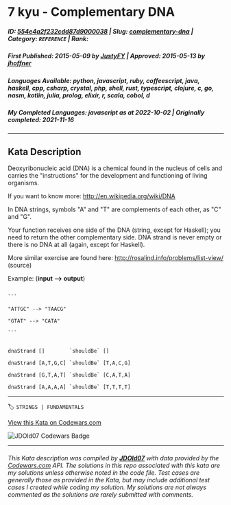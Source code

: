 # 7 kyu - Complementary DNA

##### **ID**: [554e4a2f232cdd87d9000038](https://www.codewars.com/kata/554e4a2f232cdd87d9000038) | **Slug**: [complementary-dna](https://www.codewars.com/kata/554e4a2f232cdd87d9000038) | **Category**: `REFERENCE` | **Rank**: <span style="color:white">7 kyu</span>

##### **First Published**: 2015-05-09 ***by*** [JustyFY](https://www.codewars.com/users/JustyFY) | **Approved**: 2015-05-13 ***by*** [jhoffner](https://www.codewars.com/users/jhoffner)

##### **Languages Available**: python, javascript, ruby, coffeescript, java, haskell, cpp, csharp, crystal, php, shell, rust, typescript, clojure, c, go, nasm, kotlin, julia, prolog, elixir, r, scala, cobol, d

##### **My Completed Languages**: javascript ***as at*** 2022-10-02 | **Originally completed**: 2021-11-16

---

## Kata Description


Deoxyribonucleic acid (DNA) is a chemical found in the nucleus of cells and carries the "instructions" for the development and functioning of living organisms.



If you want to know more: http://en.wikipedia.org/wiki/DNA



In DNA strings, symbols "A" and "T" are complements of each other, as "C" and "G". 

Your function receives one side of the DNA (string, except for Haskell); you need to return the other complementary side. DNA strand is never empty or there is no DNA at all (again, except for Haskell).



More similar exercise are found here: http://rosalind.info/problems/list-view/ (source)



Example: (**input --> output**)

~~~if-not:haskell

```

"ATTGC" --> "TAACG"

"GTAT" --> "CATA"

```

~~~

```if:haskell

dnaStrand []        `shouldBe` []

dnaStrand [A,T,G,C] `shouldBe` [T,A,C,G]

dnaStrand [G,T,A,T] `shouldBe` [C,A,T,A]

dnaStrand [A,A,A,A] `shouldBe` [T,T,T,T]

```



---


🏷 `STRINGS | FUNDAMENTALS`


[View this Kata on Codewars.com](https://www.codewars.com/kata/554e4a2f232cdd87d9000038)

![](https://www.codewars.com/users/jdold07/badges/large "JDOld07 Codewars Badge")

---

###### *This Kata description was compiled by [**JDOld07**](https://tpstech.dev) with data provided by the [Codewars.com](https://www.codewars.com) API.  The solutions in this repo associated with this kata are my solutions unless otherwise noted in the code file.  Test cases are generally those as provided in the Kata, but may include additional test cases I created while coding my solution.  My solutions are not always commented as the solutions are rarely submitted with comments.*

